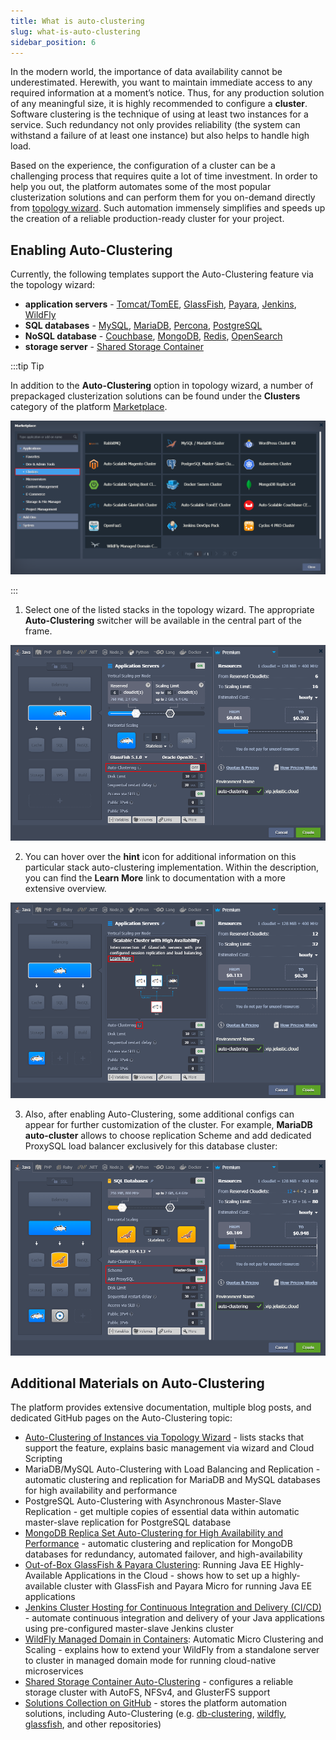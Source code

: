 ```yaml
---
title: What is auto-clustering
slug: what-is-auto-clustering
sidebar_position: 6
---
```


In the modern world, the importance of data availability cannot be underestimated. Herewith, you want to maintain immediate access to any required information at a moment’s notice. Thus, for any production solution of any meaningful size, it is highly recommended to configure a **cluster**. Software clustering is the technique of using at least two instances for a service. Such redundancy not only provides reliability (the system can withstand a failure of at least one instance) but also helps to handle high load.

Based on the experience, the configuration of a cluster can be a challenging process that requires quite a lot of time investment. In order to help you out, the platform automates some of the most popular clusterization solutions and can perform them for you on-demand directly from [topology wizard](/docs/environment-management/setting-up-environment). Such automation immensely simplifies and speeds up the creation of a reliable production-ready cluster for your project.

## Enabling Auto-Clustering

Currently, the following templates support the Auto-Clustering feature via the topology wizard:

- **application servers** - [Tomcat/TomEE](/docs/ApplicationSetting/Scaling%20And%20Clustering/Auto-Clustering%20of%20Instances#tomcattomee), [GlassFish](/docs/ApplicationSetting/Scaling%20And%20Clustering/Auto-Clustering%20of%20Instances#glassfish), [Payara](/docs/ApplicationSetting/Scaling%20And%20Clustering/Auto-Clustering%20of%20Instances#payara), [Jenkins](/docs/ApplicationSetting/Scaling%20And%20Clustering/Auto-Clustering%20of%20Instances#jenkins), [WildFly](/docs/ApplicationSetting/Scaling%20And%20Clustering/Auto-Clustering%20of%20Instances#wildfly)
- **SQL databases** - [MySQL](/docs/ApplicationSetting/Scaling%20And%20Clustering/Auto-Clustering%20of%20Instances#mysql), [MariaDB](/docs/ApplicationSetting/Scaling%20And%20Clustering/Auto-Clustering%20of%20Instances#mariadb), [Percona](/docs/ApplicationSetting/Scaling%20And%20Clustering/Auto-Clustering%20of%20Instances#percona), [PostgreSQL](/docs/ApplicationSetting/Scaling%20And%20Clustering/Auto-Clustering%20of%20Instances#postgresql)
- **NoSQL database** - [Couchbase](/docs/ApplicationSetting/Scaling%20And%20Clustering/Auto-Clustering%20of%20Instances#couchbase), [MongoDB](/docs/ApplicationSetting/Scaling%20And%20Clustering/Auto-Clustering%20of%20Instances#mongodb), [Redis](/docs/ApplicationSetting/Scaling%20And%20Clustering/Auto-Clustering%20of%20Instances#redis), [OpenSearch](/docs/ApplicationSetting/Scaling%20And%20Clustering/Auto-Clustering%20of%20Instances#opensearch)
- **storage server** - [Shared Storage Container](/docs/ApplicationSetting/Scaling%20And%20Clustering/Auto-Clustering%20of%20Instances#shared-storage-container)

:::tip Tip

In addition to the **Auto-Clustering** option in topology wizard, a number of prepackaged clusterization solutions can be found under the **Clusters** category of the platform [Marketplace](/docs/deployment-tools/cloud-scripting-&-jps/marketplace).

![Locale Dropdown](./img/WhatIsAuto-Clustering/01-clusters-in-marketplace.png)

:::

1. Select one of the listed stacks in the topology wizard. The appropriate **Auto-Clustering** switcher will be available in the central part of the frame.

![Locale Dropdown](./img/WhatIsAuto-Clustering/02-stack-auto-clustering-in-topology-wizard.png)

2. You can hover over the **hint** icon for additional information on this particular stack auto-clustering implementation. Within the description, you can find the **Learn More** link to documentation with a more extensive overview.

![Locale Dropdown](./img/WhatIsAuto-Clustering/03-auto-cluster-description.png)

3. Also, after enabling Auto-Clustering, some additional configs can appear for further customization of the cluster. For example, **MariaDB auto-cluster** allows to choose replication Scheme and add dedicated ProxySQL load balancer exclusively for this database cluster:

![Locale Dropdown](./img/WhatIsAuto-Clustering/04-auto-cluster-additional-configs.png)

## Additional Materials on Auto-Clustering

The platform provides extensive documentation, multiple blog posts, and dedicated GitHub pages on the Auto-Clustering topic:

- [Auto-Clustering of Instances via Topology Wizard](/docs/ApplicationSetting/Scaling%20And%20Clustering/Auto-Clustering%20of%20Instances) - lists stacks that support the feature, explains basic management via wizard and Cloud Scripting
- MariaDB/MySQL Auto-Сlustering with Load Balancing and Replication - automatic clustering and replication for MariaDB and MySQL databases for high availability and performance
- PostgreSQL Auto-Clustering with Asynchronous Master-Slave Replication - get multiple copies of essential data within automatic master-slave replication for PostgreSQL database
- [MongoDB Replica Set Auto-Сlustering for High Availability and Performance](https://cloudmydc.com/) - automatic clustering and replication for MongoDB databases for redundancy, automated failover, and high-availability
- [Out-of-Box GlassFish & Payara Clustering](https://cloudmydc.com/): Running Java EE Highly-Available Applications in the Cloud - shows how to set up a highly-available cluster with GlassFish and Payara Micro for running Java EE applications
- [Jenkins Cluster Hosting for Continuous Integration and Delivery (CI/CD)](https://cloudmydc.com/) - automate continuous integration and delivery of your Java applications using pre-configured master-slave Jenkins cluster
- [WildFly Managed Domain in Containers](https://cloudmydc.com/): Automatic Micro Clustering and Scaling - explains how to extend your WildFly from a standalone server to cluster in managed domain mode for running cloud-native microservices
- [Shared Storage Container Auto-Clustering](/docs/Data%20Storage%20Container/Shared%20Storage%20Container) - configures a reliable storage cluster with AutoFS, NFSv4, and GlusterFS support
- [Solutions Collection on GitHub](https://github.com/jelastic-jps) - stores the platform automation solutions, including Auto-Clustering (e.g. [db-clustering](https://github.com/jelastic-jps/db-clustering), [wildfly](https://github.com/jelastic-jps/wildfly), [glassfish](https://github.com/jelastic-jps/glassfish), and other repositories)
